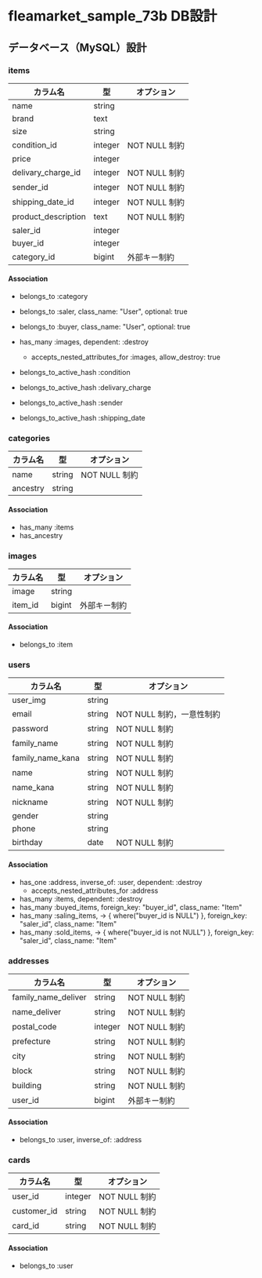 # fleamarket_sample_73b DB設計

## データベース（MySQL）設計

### items
| カラム名 | 型 | オプション |
----|----|----
| name | string |  |
| brand | text |  |
| size | string |  |
| condition_id | integer | NOT NULL 制約 |
| price | integer |  |
| delivary_charge_id | integer | NOT NULL 制約 |
| sender_id | integer | NOT NULL 制約 |
| shipping_date_id | integer | NOT NULL 制約 |
| product_description | text | NOT NULL 制約 |
| saler_id | integer |  |
| buyer_id | integer |  |
| category_id | bigint | 外部キー制約 |

#### Association

- belongs_to :category
- belongs_to :saler, class_name: "User", optional: true
- belongs_to :buyer, class_name: "User", optional: true

- has_many :images, dependent: :destroy
  - accepts_nested_attributes_for :images, allow_destroy: true

- belongs_to_active_hash :condition
- belongs_to_active_hash :delivary_charge
- belongs_to_active_hash :sender
- belongs_to_active_hash :shipping_date

### categories

| カラム名 | 型 | オプション |
----|----|----
| name | string | NOT NULL 制約 |
| ancestry | string |

#### Association

- has_many :items
- has_ancestry

### images
| カラム名 | 型 | オプション |
----|----|----
| image | string |
| item_id | bigint | 外部キー制約 |

#### Association

- belongs_to :item

### users

| カラム名 | 型 | オプション |
----|----|----
| user_img | string |
| email | string | NOT NULL 制約，一意性制約 |
| password | string | NOT NULL 制約 |
| family_name | string | NOT NULL 制約 |
| family_name_kana | string | NOT NULL 制約 |
| name | string | NOT NULL 制約 |
| name_kana | string | NOT NULL 制約 |
| nickname | string | NOT NULL 制約 |
| gender | string |
| phone | string |
| birthday | date | NOT NULL 制約 |

#### Association

- has_one :address, inverse_of: :user, dependent: :destroy
  - accepts_nested_attributes_for :address
- has_many :items, dependent: :destroy
- has_many :buyed_items, foreign_key: "buyer_id", class_name: "Item"
- has_many :saling_items, -> { where("buyer_id is NULL") }, foreign_key: "saler_id", class_name: "Item"
- has_many :sold_items, -> { where("buyer_id is not NULL") }, foreign_key: "saler_id", class_name: "Item"

### addresses

| カラム名 | 型 | オプション |
----|----|----
| family_name_deliver | string | NOT NULL 制約 |
| name_deliver | string | NOT NULL 制約 |
| postal_code | integer | NOT NULL 制約 |
| prefecture | string | NOT NULL 制約 |
| city | string | NOT NULL 制約 |
| block | string | NOT NULL 制約 |
| building | string | NOT NULL 制約 |
| user_id | bigint | 外部キー制約 |

#### Association

- belongs_to :user, inverse_of: :address

### cards

| カラム名 | 型 | オプション |
----|----|----
| user_id | integer | NOT NULL 制約 |
| customer_id | string | NOT NULL 制約 |
| card_id | string | NOT NULL 制約 |

#### Association

- belongs_to :user
